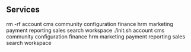 ## Services

rm -rf account cms community configuration finance hrm marketing payment reporting sales search workspace
./init.sh account cms community configuration finance hrm marketing payment reporting sales search workspace